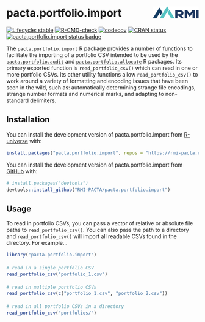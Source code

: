 # pacta.portfolio.import <a href="https://rmi-pacta.github.io/pacta.portfolio.import"><img src="man/figures/logo.png" align="right" height="31" /></a>

<!-- badges: start -->
[![Lifecycle: stable](https://img.shields.io/badge/lifecycle-stable-brightgreen.svg)](https://lifecycle.r-lib.org/articles/stages.html#stable)
[![R-CMD-check](https://github.com/RMI-PACTA/pacta.portfolio.import/actions/workflows/R-CMD-check.yaml/badge.svg)](https://github.com/RMI-PACTA/pacta.portfolio.import/actions/workflows/R-CMD-check.yaml)
[![codecov](https://img.shields.io/codecov/c/github/rmi-pacta/pacta.portfolio.import)](https://codecov.io/gh/RMI-PACTA/pacta.portfolio.import)
[![CRAN status](https://www.r-pkg.org/badges/version/pacta.portfolio.import)](https://CRAN.R-project.org/package=pacta.portfolio.import)
[![pacta.portfolio.import status badge](https://rmi-pacta.r-universe.dev/badges/pacta.portfolio.import)](https://rmi-pacta.r-universe.dev/pacta.portfolio.import)
<!-- badges: end -->

The `pacta.portfolio.import` R package provides a number of functions to facilitate the importing of a portfolio CSV intended to be used by the [`pacta.portfolio.audit`](https://github.com/RMI-PACTA/pacta.portfolio.audit) and [`pacta.portfolio.allocate`](https://github.com/RMI-PACTA/pacta.portfolio.allocate) R packages. Its primary exported function is `read_portfolio_csv()` which can read in one or more portfolio CSVs. Its other utility functions allow `read_portfolio_csv()` to work around a variety of formatting and encoding issues that have been seen in the wild, such as: automatically determining strange file encodings, strange number formats and numerical marks, and adapting to non-standard delimiters.

## Installation

You can install the development version of pacta.portfolio.import from
[R-universe](https://r-universe.dev/) with:

``` r
install.packages("pacta.portfolio.import", repos = "https://rmi-pacta.r-universe.dev")
```

You can install the development version of pacta.portfolio.import from
[GitHub](https://github.com/) with:

``` r
# install.packages("devtools")
devtools::install_github("RMI-PACTA/pacta.portfolio.import")
```

## Usage

To read in portfolio CSVs, you can pass a vector of relative or absolute file paths to `read_portfolio_csv()`. You can also pass the path to a directory and `read_portfolio_csv()` will import all readable CSVs found in the directory. For example...

``` r
library("pacta.portfolio.import")

# read in a single portfolio CSV
read_portfolio_csv("portfolio_1.csv")

# read in multiple portfolio CSVs
read_portfolio_csv(c("portfolio_1.csv", "portfolio_2.csv"))

# read in all portfolio CSVs in a directory
read_portfolio_csv("portfolios/")
```

